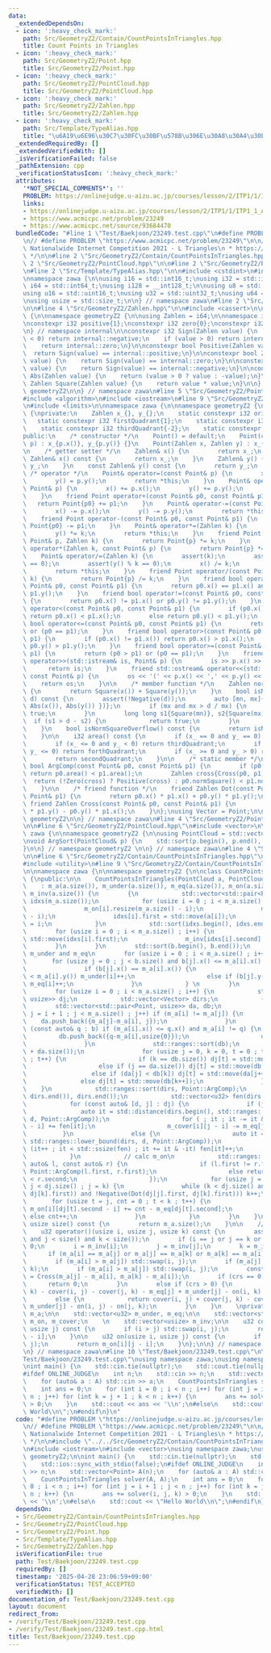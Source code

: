 ```yaml
---
data:
  _extendedDependsOn:
  - icon: ':heavy_check_mark:'
    path: Src/GeometryZ2/Contain/CountPointsInTriangles.hpp
    title: Count Points in Triangles
  - icon: ':heavy_check_mark:'
    path: Src/GeometryZ2/Point.hpp
    title: Src/GeometryZ2/Point.hpp
  - icon: ':heavy_check_mark:'
    path: Src/GeometryZ2/PointCloud.hpp
    title: Src/GeometryZ2/PointCloud.hpp
  - icon: ':heavy_check_mark:'
    path: Src/GeometryZ2/Zahlen.hpp
    title: Src/GeometryZ2/Zahlen.hpp
  - icon: ':heavy_check_mark:'
    path: Src/Template/TypeAlias.hpp
    title: "\u6A19\u6E96\u30C7\u30FC\u30BF\u578B\u306E\u30A8\u30A4\u30EA\u30A2\u30B9"
  _extendedRequiredBy: []
  _extendedVerifiedWith: []
  _isVerificationFailed: false
  _pathExtension: cpp
  _verificationStatusIcon: ':heavy_check_mark:'
  attributes:
    '*NOT_SPECIAL_COMMENTS*': ''
    PROBLEM: https://onlinejudge.u-aizu.ac.jp/courses/lesson/2/ITP1/1/ITP1_1_A
    links:
    - https://onlinejudge.u-aizu.ac.jp/courses/lesson/2/ITP1/1/ITP1_1_A
    - https://www.acmicpc.net/problem/23249
    - https://www.acmicpc.net/source/93684470
  bundledCode: "#line 1 \"Test/Baekjoon/23249.test.cpp\"\n#define PROBLEM \"https://onlinejudge.u-aizu.ac.jp/courses/lesson/2/ITP1/1/ITP1_1_A\"\
    \n// #define PROBLEM \"https://www.acmicpc.net/problem/23249\"\n\n/*\n * Seoul\
    \ Nationalwide Internet Competition 2021 - L Triangles\n * https://www.acmicpc.net/source/93684470\n\
    \ */\n\n#line 2 \"Src/GeometryZ2/Contain/CountPointsInTriangles.hpp\"\n\n#line\
    \ 2 \"Src/GeometryZ2/PointCloud.hpp\"\n\n#line 2 \"Src/GeometryZ2/Point.hpp\"\n\
    \n#line 2 \"Src/Template/TypeAlias.hpp\"\n\n#include <cstdint>\n#include <cstddef>\n\
    \nnamespace zawa {\n\nusing i16 = std::int16_t;\nusing i32 = std::int32_t;\nusing\
    \ i64 = std::int64_t;\nusing i128 = __int128_t;\n\nusing u8 = std::uint8_t;\n\
    using u16 = std::uint16_t;\nusing u32 = std::uint32_t;\nusing u64 = std::uint64_t;\n\
    \nusing usize = std::size_t;\n\n} // namespace zawa\n#line 2 \"Src/GeometryZ2/Zahlen.hpp\"\
    \n\n#line 4 \"Src/GeometryZ2/Zahlen.hpp\"\n\n#include <cassert>\n\nnamespace zawa\
    \ {\n\nnamespace geometryZ2 {\n\nusing Zahlen = i64;\n\nnamespace internal {\n\
    \nconstexpr i32 positive{1};\nconstexpr i32 zero{0};\nconstexpr i32 negative{-1};\n\
    \n} // namespace internal\n\nconstexpr i32 Sign(Zahlen value) {\n    if (value\
    \ < 0) return internal::negative;\n    if (value > 0) return internal::positive;\n\
    \    return internal::zero;\n}\n\nconstexpr bool Positive(Zahlen value) {\n  \
    \  return Sign(value) == internal::positive;\n}\n\nconstexpr bool Zero(Zahlen\
    \ value) {\n    return Sign(value) == internal::zero;\n}\n\nconstexpr bool Negative(Zahlen\
    \ value) {\n    return Sign(value) == internal::negative;\n}\n\nconstexpr Zahlen\
    \ Abs(Zahlen value) {\n    return (value > 0 ? value : -value);\n}\n\nconstexpr\
    \ Zahlen Square(Zahlen value) {\n    return value * value;\n}\n\n} // namespace\
    \ geometryZ2\n\n} // namespace zawa\n#line 5 \"Src/GeometryZ2/Point.hpp\"\n\n\
    #include <algorithm>\n#include <iostream>\n#line 9 \"Src/GeometryZ2/Point.hpp\"\
    \n#include <limits>\n\nnamespace zawa {\n\nnamespace geometryZ2 {\n\nclass Point\
    \ {\nprivate:\n    Zahlen x_{}, y_{};\n    static constexpr i32 origin{0};\n \
    \   static constexpr i32 firstQuadrant{1};\n    static constexpr i32 secondQuadrant{2};\n\
    \    static constexpr i32 thirdQuadrant{-2};\n    static constexpr i32 forthQuadrant{-1};\n\
    public:\n    /* constructor */\n    Point() = default;\n    Point(const Point&\
    \ p) : x_{p.x()}, y_{p.y()} {}\n    Point(Zahlen x, Zahlen y) : x_{x}, y_{y} {}\n\
    \n    /* getter setter */\n    Zahlen& x() {\n        return x_;\n    }\n    const\
    \ Zahlen& x() const {\n        return x_;\n    }\n    Zahlen& y() {\n        return\
    \ y_;\n    }\n    const Zahlen& y() const {\n        return y_;\n    }\n\n   \
    \ /* operator */\n    Point& operator=(const Point& p) {\n        x() = p.x();\n\
    \        y() = p.y();\n        return *this;\n    }\n    Point& operator+=(const\
    \ Point& p) {\n        x() += p.x();\n        y() += p.y();\n        return *this;\n\
    \    }\n    friend Point operator+(const Point& p0, const Point& p1) {\n     \
    \   return Point{p0} += p1;\n    }\n    Point& operator-=(const Point& p) {\n\
    \        x() -= p.x();\n        y() -= p.y();\n        return *this;\n    }\n\
    \    friend Point operator-(const Point& p0, const Point& p1) {\n        return\
    \ Point{p0} -= p1;\n    }\n    Point& operator*=(Zahlen k) {\n        x() *= k;\n\
    \        y() *= k;\n        return *this;\n    }\n    friend Point operator*(const\
    \ Point& p, Zahlen k) {\n        return Point{p} *= k;\n    }\n    friend Point\
    \ operator*(Zahlen k, const Point& p) {\n        return Point{p} *= k;\n    }\n\
    \    Point& operator/=(Zahlen k) {\n        assert(k);\n        assert(x() % k\
    \ == 0);\n        assert(y() % k == 0);\n        x() /= k;\n        y() /= k;\n\
    \        return *this;\n    }\n    friend Point operator/(const Point& p, Zahlen\
    \ k) {\n        return Point{p} /= k;\n    }\n    friend bool operator==(const\
    \ Point& p0, const Point& p1) {\n        return p0.x() == p1.x() and p0.y() ==\
    \ p1.y();\n    }\n    friend bool operator!=(const Point& p0, const Point& p1)\
    \ {\n        return p0.x() != p1.x() or p0.y() != p1.y();\n    }\n    friend bool\
    \ operator<(const Point& p0, const Point& p1) {\n        if (p0.x() != p1.x())\
    \ return p0.x() < p1.x();\n        else return p0.y() < p1.y();\n    }\n    friend\
    \ bool operator<=(const Point& p0, const Point& p1) {\n        return (p0 < p1)\
    \ or (p0 == p1);\n    }\n    friend bool operator>(const Point& p0, const Point&\
    \ p1) {\n        if (p0.x() != p1.x()) return p0.x() > p1.x();\n        else return\
    \ p0.y() > p1.y();\n    }\n    friend bool operator>=(const Point& p0, const Point&\
    \ p1) {\n        return (p0 > p1) or (p0 == p1);\n    }\n    friend std::istream&\
    \ operator>>(std::istream& is, Point& p) {\n        is >> p.x() >> p.y();\n  \
    \      return is;\n    }\n    friend std::ostream& operator<<(std::ostream& os,\
    \ const Point& p) {\n        os << '(' << p.x() << ',' << p.y() << ')';\n    \
    \    return os;\n    }\n\n    /* member function */\n    Zahlen normSquare() const\
    \ {\n        return Square(x()) + Square(y());\n    }\n    bool isNormSquareOver(Zahlen\
    \ d) const {\n        assert(!Negative(d));\n        auto [mn, mx]{std::minmax({\
    \ Abs(x()), Abs(y()) })};\n        if (mx and mx > d / mx) {\n            return\
    \ true;\n        }\n        long long s1{Square(mn)}, s2{Square(mx)};\n      \
    \  if (s1 > d - s2) {\n            return true;\n        }\n        return false;\n\
    \    }\n    bool isNormSquareOverflow() const {\n        return isNormSquareOver(std::numeric_limits<Zahlen>::max());\n\
    \    }\n\n    i32 area() const {\n        if (x_ == 0 and y_ == 0) return origin;\n\
    \        if (x_ <= 0 and y_ < 0) return thirdQuadrant;\n        if (x_ > 0 and\
    \ y_ <= 0) return forthQuadrant;\n        if (x_ >= 0 and y_ > 0) return firstQuadrant;\n\
    \        return secondQuadrant;\n    }\n\n    /* static member */\n    static\
    \ bool ArgComp(const Point& p0, const Point& p1) {\n        if (p0.area() != p1.area())\
    \ return p0.area() < p1.area();\n        Zahlen cross{Cross(p0, p1)};\n      \
    \  return (!Zero(cross) ? Positive(cross) : p0.normSquare() < p1.normSquare());\n\
    \    }\n\n    /* friend function */\n    friend Zahlen Dot(const Point& p0, const\
    \ Point& p1) {\n        return p0.x() * p1.x() + p0.y() * p1.y();\n    }\n   \
    \ friend Zahlen Cross(const Point& p0, const Point& p1) {\n        return p0.x()\
    \ * p1.y() - p0.y() * p1.x();\n    }\n};\nusing Vector = Point;\n\n} // namespace\
    \ geometryZ2\n\n} // namespace zawa\n#line 4 \"Src/GeometryZ2/PointCloud.hpp\"\
    \n\n#line 6 \"Src/GeometryZ2/PointCloud.hpp\"\n#include <vector>\n\nnamespace\
    \ zawa {\n\nnamespace geometryZ2 {\n\nusing PointCloud = std::vector<Point>;\n\
    \nvoid ArgSort(PointCloud& p) {\n    std::sort(p.begin(), p.end(), Point::ArgComp);\n\
    }\n\n} // namespace geometryZ2 \n\n} // namespace zawa\n#line 4 \"Src/GeometryZ2/Contain/CountPointsInTriangles.hpp\"\
    \n\n#line 6 \"Src/GeometryZ2/Contain/CountPointsInTriangles.hpp\"\n#include <numeric>\n\
    #include <utility>\n#line 9 \"Src/GeometryZ2/Contain/CountPointsInTriangles.hpp\"\
    \n\nnamespace zawa {\n\nnamespace geometryZ2 {\n\nclass CountPointsInTriangles\
    \ {\npublic:\n\n    CountPointsInTriangles(PointCloud a, PointCloud b) \n    \
    \    : m_a(a.size()), m_under(a.size()), m_eq(a.size()), m_on(a.size()), m_cover(a.size()),\
    \ m_inv(a.size()) {\n        {\n            std::vector<std::pair<Point, usize>>\
    \ idxs(m_a.size());\n            for (usize i = 0 ; i < m_a.size() ; i++) {\n\
    \                m_on[i].resize(m_a.size() - i);\n                m_cover[i].resize(m_a.size()\
    \ - i);\n                idxs[i].first = std::move(a[i]);\n                idxs[i].second\
    \ = i;\n            }\n            std::sort(idxs.begin(), idxs.end());\n    \
    \        for (usize i = 0 ; i < m_a.size() ; i++) {\n                m_a[i] =\
    \ std::move(idxs[i].first);\n                m_inv[idxs[i].second] = i;\n    \
    \        }\n        }\n        std::sort(b.begin(), b.end());\n        // calc\
    \ m_under and m_eq\n        for (usize i = 0 ; i < m_a.size() ; i++) {\n     \
    \       for (usize j = 0 ; j < b.size() and b[j].x() <= m_a[i].x() ; j++) {\n\
    \                if (b[j].x() == m_a[i].x()) {\n                    if (b[j].y()\
    \ < m_a[i].y()) m_under[i]++;\n                    else if (b[j].y() == m_a[i].y())\
    \ m_eq[i]++;\n                }\n            } \n        }\n        // calc m_cover\n\
    \        for (usize i = 0 ; i < m_a.size() ; i++) {\n            std::vector<std::pair<Point,\
    \ usize>> dj;\n            std::vector<Vector> dirs;\n            {\n        \
    \        std::vector<std::pair<Point, usize>> da, db;\n                for (usize\
    \ j = i + 1 ; j < m_a.size() ; j++) if (m_a[i] != m_a[j]) {\n                \
    \    da.push_back({m_a[j]-m_a[i], j});\n                }\n                for\
    \ (const auto& q : b) if (m_a[i].x() <= q.x() and m_a[i] != q) {\n           \
    \         db.push_back({q-m_a[i],usize{0}});\n                    dirs.push_back(q-m_a[i]);\n\
    \                }\n                std::ranges::sort(db);\n                dj.resize(db.size()\
    \ + da.size());\n                for (usize j = 0, k = 0, t = 0 ; t < dj.size()\
    \ ; t++) {\n                    if (k == db.size()) dj[t] = std::move(da[j++]);\n\
    \                    else if (j == da.size()) dj[t] = std::move(db[k++]);\n  \
    \                  else if (da[j] < db[k]) dj[t] = std::move(da[j++]);\n     \
    \               else dj[t] = std::move(db[k++]);\n                }\n        \
    \    }\n            std::ranges::sort(dirs, Point::ArgComp);\n            dirs.erase(std::unique(dirs.begin(),\
    \ dirs.end()), dirs.end());\n            std::vector<u32> fen(dirs.size() + 1);\n\
    \            for (const auto& [d, j] : dj) {\n                if (j) {\n     \
    \               auto it = std::distance(dirs.begin(), std::ranges::upper_bound(dirs,\
    \ d, Point::ArgComp));\n                    for ( ; it ; it -= it & -it) m_cover[i][j\
    \ - i] += fen[it];\n                    m_cover[i][j - i] -= m_eq[j];\n      \
    \          }\n                else {\n                    auto it = std::distance(dirs.begin(),\
    \ std::ranges::lower_bound(dirs, d, Point::ArgComp));\n                    for\
    \ (it++ ; it < std::ssize(fen) ; it += it & -it) fen[it]++;\n                }\n\
    \            }\n            // calc m_on\n            std::ranges::sort(dj, [&](const\
    \ auto& l, const auto& r) {\n                    if (l.first != r.first) return\
    \ Point::ArgComp(l.first, r.first);\n                    else return l.second\
    \ < r.second;\n                    });\n            for (usize j = 0, k = 0 ;\
    \ j < dj.size() ; j = k) {\n                while (k < dj.size() and Zero(Cross(dj[j].first,\
    \ dj[k].first)) and !Negative(Dot(dj[j].first, dj[k].first))) k++;\n         \
    \       for (usize t = j, cnt = 0 ; t < k ; t++) {\n                    if (dj[t].second)\
    \ m_on[i][dj[t].second - i] += cnt - m_eq[dj[t].second];\n                   \
    \ else cnt++;\n                }\n            }\n        }\n    }\n\n    inline\
    \ usize size() const {\n        return m_a.size();\n    }\n\n    // strictly inside\n\
    \    u32 operator()(usize i, usize j, usize k) const {\n        assert(i < size()\
    \ and j < size() and k < size());\n        if (i == j or j == k or i == k) return\
    \ 0;\n        i = m_inv[i];\n        j = m_inv[j];\n        k = m_inv[k];\n  \
    \      if (m_a[i] == m_a[j] or m_a[j] == m_a[k] or m_a[k] == m_a[i]) return 0;\n\
    \        if (m_a[i] > m_a[j]) std::swap(i, j);\n        if (m_a[j] > m_a[k]) std::swap(j,\
    \ k);\n        if (m_a[i] > m_a[j]) std::swap(i, j);\n        const Zahlen crs\
    \ = Cross(m_a[j] - m_a[i], m_a[k] - m_a[i]);\n        if (crs == 0) {\n      \
    \      return 0;\n        }\n        else if (crs > 0) {\n            return cover(i,\
    \ k) - cover(i, j) - cover(j, k) - m_eq[j] + m_under[j] - on(i, k);\n        }\n\
    \        else {\n            return cover(i, j) + cover(j, k) - cover(i, k) -\
    \ m_under[j] - on(i, j) - on(j, k);\n        }\n    }\n    \nprivate:\n\n    std::vector<Point>\
    \ m_a;\n\n    std::vector<u32> m_under, m_eq;\n\n    std::vector<std::vector<u32>>\
    \ m_on, m_cover;\n    \n    std::vector<usize> m_inv;\n\n    u32 cover(usize i,\
    \ usize j) const {\n        if (i > j) std::swap(i, j);\n        return m_cover[i][j\
    \ - i];\n    }\n\n    u32 on(usize i, usize j) const {\n        if (i > j) std::swap(i,\
    \ j);\n        return m_on[i][j - i];\n    }\n};\n\n} // namespace geometryZ2\n\
    \n} // namespace zawa\n#line 10 \"Test/Baekjoon/23249.test.cpp\"\n\n#line 13 \"\
    Test/Baekjoon/23249.test.cpp\"\nusing namespace zawa;\nusing namespace geometryZ2;\n\
    \nint main() {\n    std::cin.tie(nullptr);\n    std::cout.tie(nullptr);\n    std::ios::sync_with_stdio(false);\n\
    #ifdef ONLINE_JUDGE\n    int n;\n    std::cin >> n;\n    std::vector<Point> A(n);\n\
    \    for (auto& a : A) std::cin >> a;\n    CountPointsInTriangles solver(A, A);\n\
    \    int ans = 0;\n    for (int i = 0 ; i < n ; i++) for (int j = i + 1 ; j <\
    \ n ; j++) for (int k = j + 1 ; k < n ; k++) {\n        ans += solver(i, j, k)\
    \ > 0;\n    }\n    std::cout << ans << '\\n';\n#else\n    std::cout << \"Hello\
    \ World\\n\";\n#endif\n}\n"
  code: "#define PROBLEM \"https://onlinejudge.u-aizu.ac.jp/courses/lesson/2/ITP1/1/ITP1_1_A\"\
    \n// #define PROBLEM \"https://www.acmicpc.net/problem/23249\"\n\n/*\n * Seoul\
    \ Nationalwide Internet Competition 2021 - L Triangles\n * https://www.acmicpc.net/source/93684470\n\
    \ */\n\n#include \"../../Src/GeometryZ2/Contain/CountPointsInTriangles.hpp\"\n\
    \n#include <iostream>\n#include <vector>\nusing namespace zawa;\nusing namespace\
    \ geometryZ2;\n\nint main() {\n    std::cin.tie(nullptr);\n    std::cout.tie(nullptr);\n\
    \    std::ios::sync_with_stdio(false);\n#ifdef ONLINE_JUDGE\n    int n;\n    std::cin\
    \ >> n;\n    std::vector<Point> A(n);\n    for (auto& a : A) std::cin >> a;\n\
    \    CountPointsInTriangles solver(A, A);\n    int ans = 0;\n    for (int i =\
    \ 0 ; i < n ; i++) for (int j = i + 1 ; j < n ; j++) for (int k = j + 1 ; k <\
    \ n ; k++) {\n        ans += solver(i, j, k) > 0;\n    }\n    std::cout << ans\
    \ << '\\n';\n#else\n    std::cout << \"Hello World\\n\";\n#endif\n}\n"
  dependsOn:
  - Src/GeometryZ2/Contain/CountPointsInTriangles.hpp
  - Src/GeometryZ2/PointCloud.hpp
  - Src/GeometryZ2/Point.hpp
  - Src/Template/TypeAlias.hpp
  - Src/GeometryZ2/Zahlen.hpp
  isVerificationFile: true
  path: Test/Baekjoon/23249.test.cpp
  requiredBy: []
  timestamp: '2025-04-28 23:06:59+09:00'
  verificationStatus: TEST_ACCEPTED
  verifiedWith: []
documentation_of: Test/Baekjoon/23249.test.cpp
layout: document
redirect_from:
- /verify/Test/Baekjoon/23249.test.cpp
- /verify/Test/Baekjoon/23249.test.cpp.html
title: Test/Baekjoon/23249.test.cpp
---
```

